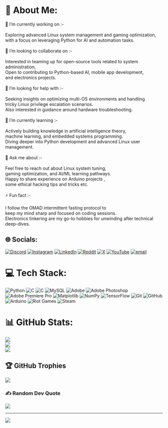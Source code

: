 # 💫 About Me:
🔭 I’m currently working on :-<br><br>Exploring advanced Linux system management and gaming optimization,<br>with a focus on leveraging Python for AI and automation tasks.<br><br>👯 I’m looking to collaborate on :-<br><br>Interested in teaming up for open-source tools related to system administration,<br>Open to contributing to Python-based AI, mobile app development, <br>and electronics projects.<br><br>🤝 I’m looking for help with :-<br><br>Seeking insights on optimizing multi-OS environments and handling <br>tricky Linux privilege escalation scenarios.<br>Also interested in guidance around hardware troubleshooting.<br><br>🌱 I’m currently learning :-<br><br>Actively building knowledge in artificial intelligence theory, <br>machine learning, and embedded systems programming.<br>Diving deeper into Python development and advanced Linux user management.<br><br>💬 Ask me about :-<br><br>Feel free to reach out about Linux system tuning, <br>gaming optimization, and AI/ML learning pathways.<br>Happy to share experience on Arduino projects , <br>some ethical hacking tips and tricks etc.<br><br>⚡ Fun fact :-<br><br>I follow the OMAD intermittent fasting protocol to <br>keep my mind sharp and focused on coding sessions.<br>Electronics tinkering are my go-to hobbies for unwinding after technical deep-dives.<br>


## 🌐 Socials:
[![Discord](https://img.shields.io/badge/Discord-%237289DA.svg?logo=discord&logoColor=white)](https://discord.gg/https://discord.gg/csp6jEyhFj) [![Instagram](https://img.shields.io/badge/Instagram-%23E4405F.svg?logo=Instagram&logoColor=white)](https://www.instagram.com/shivamsingh.vlr/) [![LinkedIn](https://img.shields.io/badge/LinkedIn-%230077B5.svg?logo=linkedin&logoColor=white)](https://www.linkedin.com/in/shivamsingh-op/) [![Reddit](https://img.shields.io/badge/Reddit-%23FF4500.svg?logo=Reddit&logoColor=white)](https://reddit.com/user/https://www.reddit.com/user/HaaKaaL_VLR/) [![X](https://img.shields.io/badge/X-black.svg?logo=X&logoColor=white)](https://x.com/@HaaKaaL_Gamer) [![YouTube](https://img.shields.io/badge/YouTube-%23FF0000.svg?logo=YouTube&logoColor=white)](https://youtube.com/@https://www.youtube.com/@HaaKaaL) [![email](https://img.shields.io/badge/Email-D14836?logo=gmail&logoColor=white)](mailto:shivammaster.2235@gmail.com) 

# 💻 Tech Stack:
![Python](https://img.shields.io/badge/python-3670A0?style=for-the-badge&logo=python&logoColor=ffdd54) ![C](https://img.shields.io/badge/c-%2300599C.svg?style=for-the-badge&logo=c&logoColor=white) ![C](https://img.shields.io/badge/c-%2300599C.svg?style=for-the-badge&logo=c&logoColor=white) ![MySQL](https://img.shields.io/badge/mysql-4479A1.svg?style=for-the-badge&logo=mysql&logoColor=white) ![Adobe](https://img.shields.io/badge/adobe-%23FF0000.svg?style=for-the-badge&logo=adobe&logoColor=white) ![Adobe Photoshop](https://img.shields.io/badge/adobe%20photoshop-%2331A8FF.svg?style=for-the-badge&logo=adobe%20photoshop&logoColor=white) ![Adobe Premiere Pro](https://img.shields.io/badge/Adobe%20Premiere%20Pro-9999FF.svg?style=for-the-badge&logo=Adobe%20Premiere%20Pro&logoColor=white) ![Matplotlib](https://img.shields.io/badge/Matplotlib-%23ffffff.svg?style=for-the-badge&logo=Matplotlib&logoColor=black) ![NumPy](https://img.shields.io/badge/numpy-%23013243.svg?style=for-the-badge&logo=numpy&logoColor=white) ![TensorFlow](https://img.shields.io/badge/TensorFlow-%23FF6F00.svg?style=for-the-badge&logo=TensorFlow&logoColor=white) ![Git](https://img.shields.io/badge/git-%23F05033.svg?style=for-the-badge&logo=git&logoColor=white) ![GitHub](https://img.shields.io/badge/github-%23121011.svg?style=for-the-badge&logo=github&logoColor=white) ![Arduino](https://img.shields.io/badge/-Arduino-00979D?style=for-the-badge&logo=Arduino&logoColor=white) ![Riot Games](https://img.shields.io/badge/riotgames-D32936.svg?style=for-the-badge&logo=riotgames&logoColor=white) ![Steam](https://img.shields.io/badge/steam-%23000000.svg?style=for-the-badge&logo=steam&logoColor=white)
# 📊 GitHub Stats:
![](https://github-readme-stats.vercel.app/api?username=HaaKaaL&theme=great-gatsby&hide_border=false&include_all_commits=false&count_private=false)<br/>
![](https://nirzak-streak-stats.vercel.app/?user=HaaKaaL&theme=great-gatsby&hide_border=false)<br/>
![](https://github-readme-stats.vercel.app/api/top-langs/?username=HaaKaaL&theme=great-gatsby&hide_border=false&include_all_commits=false&count_private=false&layout=compact)

## 🏆 GitHub Trophies
![](https://github-profile-trophy.vercel.app/?username=HaaKaaL&theme=gotham&no-frame=false&no-bg=false&margin-w=4)

### ✍️ Random Dev Quote
![](https://quotes-github-readme.vercel.app/api?type=horizontal&theme=radical)

---
[![](https://visitcount.itsvg.in/api?id=HaaKaaL&icon=0&color=6)](https://visitcount.itsvg.in)

<!-- Proudly created with GPRM ( https://gprm.itsvg.in ) -->
